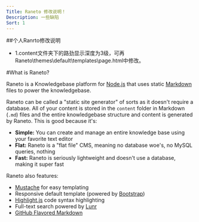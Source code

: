 ```yaml
---
Title: Raneto 修改说明！
Description: 一些缺陷
Sort: 1
---
```

##个人Ranrto修改说明
- 1.content文件夹下的路劲显示深度为3级，可再     Raneto\themes\default\templates\page.html中修改。


#What is Raneto?

Raneto is a Knowledgebase platform for [Node.js](http://nodejs.org) that uses static
[Markdown](http://daringfireball.net/projects/markdown) files to power the knowledgebase.

Raneto can be called a "static site generator" of sorts as it doesn't require a database. All
of your content is stored in the `content` folder in Markdown (`.md`) files and the entire
knowledgebase structure and content is generated by Raneto. This is good because it's:

* **Simple:** You can create and manage an entire knowledge base using your favorite text editor
* **Flat:** Raneto is a "flat file" CMS, meaning no database woe's, no MySQL queries, nothing
* **Fast:** Raneto is seriously lightweight and doesn't use a database, making it super fast

Raneto also features:

* [Mustache](http://mustache.github.io) for easy templating
* Responsive default template (powered by [Bootstrap](http://getbootstrap.com))
* [Highlight.js](http://highlightjs.org) code syntax highlighting
* Full-text search powered by [Lunr](http://lunrjs.com)
* [GitHub Flavored Markdown](https://help.github.com/articles/github-flavored-markdown)